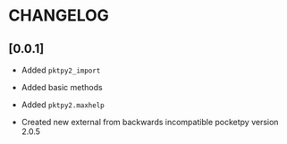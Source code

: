# CHANGELOG




## [0.0.1]

- Added `pktpy2_import`

- Added basic methods

- Added `pktpy2.maxhelp`

- Created new external from backwards incompatible pocketpy version 2.0.5